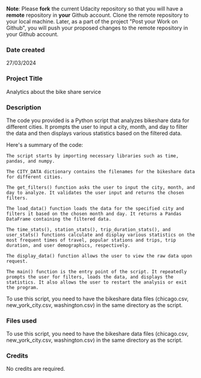 **Note**: Please **fork** the current Udacity repository so that you will have a **remote** repository in **your** Github account. Clone the remote repository to your local machine. Later, as a part of the project "Post your Work on Github", you will push your proposed changes to the remote repository in your Github account.

### Date created
27/03/2024

### Project Title
Analytics about the bike share service

### Description
The code you provided is a Python script that analyzes bikeshare data for different cities. It prompts the user to input a city, month, and day to filter the data and then displays various statistics based on the filtered data.

Here's a summary of the code:

    The script starts by importing necessary libraries such as time, pandas, and numpy.

    The CITY_DATA dictionary contains the filenames for the bikeshare data for different cities.

    The get_filters() function asks the user to input the city, month, and day to analyze. It validates the user input and returns the chosen filters.

    The load_data() function loads the data for the specified city and filters it based on the chosen month and day. It returns a Pandas DataFrame containing the filtered data.

    The time_stats(), station_stats(), trip_duration_stats(), and user_stats() functions calculate and display various statistics on the most frequent times of travel, popular stations and trips, trip duration, and user demographics, respectively.

    The display_data() function allows the user to view the raw data upon request.

    The main() function is the entry point of the script. It repeatedly prompts the user for filters, loads the data, and displays the statistics. It also allows the user to restart the analysis or exit the program.

To use this script, you need to have the bikeshare data files (chicago.csv, new_york_city.csv, washington.csv) in the same directory as the script.

### Files used
To use this script, you need to have the bikeshare data files (chicago.csv, new_york_city.csv, washington.csv) in the same directory as the script.

### Credits
No credits are required.

